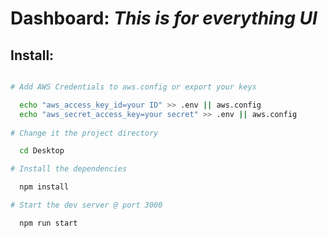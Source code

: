 # Dashboard: *This is for everything UI*

## Install:

```bash

# Add AWS Credentials to aws.config or export your keys

  echo "aws_access_key_id=your ID" >> .env || aws.config
  echo "aws_secret_access_key=your secret" >> .env || aws.config 
  
# Change it the project directory

  cd Desktop

# Install the dependencies

  npm install

# Start the dev server @ port 3000

  npm run start
  

```





